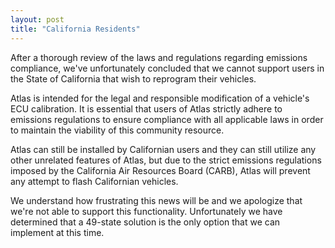 ```yaml
---
layout: post
title: "California Residents"
---
```


After a thorough review of the laws and regulations regarding emissions compliance, we've unfortunately concluded that we cannot support users in the State of California that wish to reprogram their vehicles.

Atlas is intended for the legal and responsible modification of a vehicle's ECU calibration. It is essential that users of Atlas strictly adhere to emissions regulations to ensure compliance with all applicable laws in order to maintain the viability of this community resource.

Atlas can still be installed by Californian users and they can still utilize any other unrelated features of Atlas, but due to the strict emissions regulations imposed by the California Air Resources Board (CARB), Atlas will prevent any attempt to flash Californian vehicles.

We understand how frustrating this news will be and we apologize that we're not able to support this functionality. Unfortunately we have determined that a 49-state solution is the only option that we can implement at this time.
